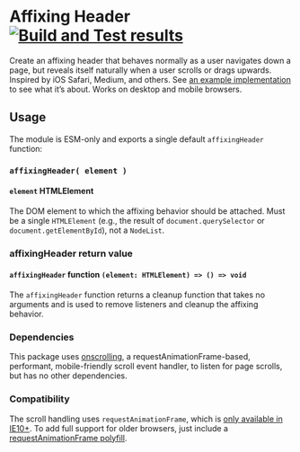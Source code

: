 # Affixing Header&nbsp; [![Build and Test results](https://img.shields.io/github/actions/workflow/status/acusti/affixing-header/build.yml?branch=master&style=for-the-badge)](https://github.com/acusti/affixing-header/actions)

Create an affixing header that behaves normally as a user navigates down a page, but reveals itself naturally when a user scrolls or drags upwards. Inspired by iOS Safari, Medium, and others. See [an example implementation][acusti.ca] to see what it’s about. Works on desktop and mobile browsers.

## Usage

The module is ESM-only and exports a single default `affixingHeader` function:

### `affixingHeader( element )`

#### `element` HTMLElement

The DOM element to which the affixing behavior should be attached. Must be a single `HTMLElement` (e.g., the result of `document.querySelector` or `document.getElementById`), not a `NodeList`.

### affixingHeader return value

#### `affixingHeader` function `(element: HTMLElement) => () => void`

The `affixingHeader` function returns a cleanup function that takes no arguments and is used to remove listeners and cleanup the affixing behavior.

### Dependencies

This package uses [onscrolling][], a requestAnimationFrame-based, performant, mobile-friendly scroll event handler, to listen for page scrolls, but has no other dependencies.

### Compatibility

The scroll handling uses `requestAnimationFrame`, which is [only available in IE10+][raf-caniuse]. To add full support for older browsers, just include a [requestAnimationFrame polyfill][raf-polyfill].

[acusti.ca]: http://www.acusti.ca
[onscrolling]: https://github.com/acusti/onscrolling
[raf-caniuse]: http://caniuse.com/#feat=requestanimationframe
[raf-polyfill]: https://gist.github.com/paulirish/1579671
